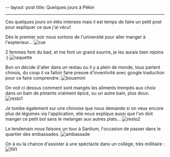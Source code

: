 --
layout:     post
title:      Quelques jours à Pékin
<!--summary:    bonjour la chine-->
---


Ces quelques jours on étés intenses mais il est temps de faire un petit post pour expliquer ce que j'ai vécu!

Dès le premier soir nous sortons de l'université pour aller manger à l'expterieur...
![rue](https://cloud.githubusercontent.com/assets/1808854/9715032/28f90d14-558f-11e5-96d3-60d4da5bff0a.jpg)

2 femmes font du bad, et me font un grand sourire, je les aurais bien rejoins :)
![raquette](https://cloud.githubusercontent.com/assets/1808854/9715029/2553601a-558f-11e5-8e23-336275cc0228.jpg)


Bon on décide d'aller dans un restau ou il y a plein de monde, tous parlent chinois, du coup il va falloir faire preuve d'inventivité avec google traduction pour ce faire comprendre.
![bouemini](https://cloud.githubusercontent.com/assets/1808854/9718019/9310ba6a-55aa-11e5-9bd3-07737fd397f7.gif)

On voit ci dessus comment sont mangés les aliments trempés aux choix dans un bain de piments vraiment épicé,
ou un autre bain, plus doux.
![resto1](https://cloud.githubusercontent.com/assets/1808854/9718026/a21e2b14-55aa-11e5-9dcb-19b50e21a5a4.jpg)

Je tombe également sur une chinoise que nous demande si on veux encore plus de légumes via l'application,
elle nous explique aussi que l'on doit manger ce petit bol sans le melanger aux autres plats...
![resto2](https://cloud.githubusercontent.com/assets/1808854/9718024/9ada31a4-55aa-11e5-9687-484d7959a5d3.jpg)


Le lendemain nous faisons un tour à Sanlium, l'occasion de passer dans le quartier des embassades.
![ambassade](https://cloud.githubusercontent.com/assets/1808854/9718046/d509c5e2-55aa-11e5-8f4a-cad017deeb03.jpg)

On à eu la chance d'assister à une spéctacle dans un collège, très millitaire :
![fill1](https://cloud.githubusercontent.com/assets/1808854/9718020/9313a4d2-55aa-11e5-92b7-126f891acfc7.gif)
